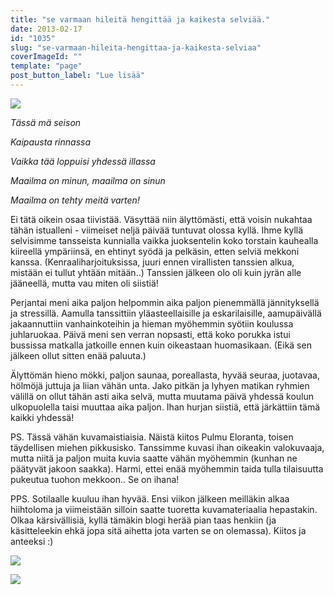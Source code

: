 ```yaml
---
title: "se varmaan hileitä hengittää ja kaikesta selviää."
date: 2013-02-17
id: "1035"
slug: "se-varmaan-hileita-hengittaa-ja-kaikesta-selviaa"
coverImageId: ""
template: "page"
post_button_label: "Lue lisää"
---
```


[![](/images/hohooo.png)](http://3.bp.blogspot.com/-f3YnHA6T60Q/USEn5v9EqPI/AAAAAAAAFOo/WiZt2hpjwYk/s1600/hohooo.png)

_Tässä mä seison_

_Kaipausta rinnassa_

_Vaikka tää loppuisi yhdessä illassa_

_Maailma on minun, maailma on sinun_

_Maailma on tehty meitä varten!_

Ei tätä oikein osaa tiivistää. Väsyttää niin älyttömästi, että voisin nukahtaa tähän istualleni - viimeiset neljä päivää tuntuvat olossa kyllä. Ihme kyllä selvisimme tansseista kunnialla vaikka juoksentelin koko torstain kauhealla kiireellä ympäriinsä, en ehtinyt syödä ja pelkäsin, etten selviä mekkoni kanssa. (Kenraaliharjoituksissa, juuri ennen virallisten tanssien alkua, mistään ei tullut yhtään mitään..) Tanssien jälkeen olo oli kuin jyrän alle jääneellä, mutta vau miten oli siistiä!

Perjantai meni aika paljon helpommin aika paljon pienemmällä jännityksellä ja stressillä. Aamulla tanssittiin yläasteellaisille ja eskarilaisille, aamupäivällä jakaannuttiin vanhainkoteihin ja hieman myöhemmin syötiin koulussa juhlaruokaa. Päivä meni sen verran nopsasti, että koko porukka istui bussissa matkalla jatkoille ennen kuin oikeastaan huomasikaan. (Eikä sen jälkeen ollut sitten enää paluuta.)

Älyttömän hieno mökki, paljon saunaa, poreallasta, hyvää seuraa, juotavaa, hölmöjä juttuja ja liian vähän unta. Jako pitkän ja lyhyen matikan ryhmien välillä on ollut tähän asti aika selvä, mutta muutama päivä yhdessä koulun ulkopuolella taisi muuttaa aika paljon. Ihan hurjan siistiä, että järkättiin tämä kaikki yhdessä!

PS. Tässä vähän kuvamaistiaisia. Näistä kiitos Pulmu Eloranta, toisen täydellisen miehen pikkusisko. Tanssimme kuvasi ihan oikeakin valokuvaaja, mutta niitä ja paljon muita kuvia saatte vähän myöhemmin (kunhan ne päätyvät jakoon saakka). Harmi, ettei enää myöhemmin taida tulla tilaisuutta pukeutua tuohon mekkoon.. Se on ihana!

PPS. Sotilaalle kuuluu ihan hyvää. Ensi viikon jälkeen meilläkin alkaa hiihtoloma ja viimeistään silloin saatte tuoretta kuvamateriaalia hepastakin. Olkaa kärsivällisiä, kyllä tämäkin blogi herää pian taas henkiin (ja käsitteleekin ehkä jopa sitä aihetta jota varten se on olemassa). Kiitos ja anteeksi :)

[![](/images/IMG_5164.png)](http://4.bp.blogspot.com/-gZgOXEWL0jo/USEoT2LNheI/AAAAAAAAFOw/vwkUY6lrhIE/s1600/IMG_5164.png)

[![](/images/ak.png)](http://3.bp.blogspot.com/-N7k9Mm9OLQY/USE106kIEdI/AAAAAAAAFO4/8criNb1xuug/s1600/ak.png)
